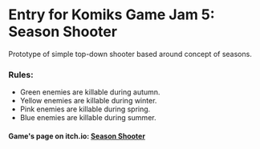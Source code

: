 # Entry for Komiks Game Jam 5: Season Shooter

Prototype of simple top-down shooter based around concept of seasons.

### Rules:
  - Green enemies are killable during autumn.
  - Yellow enemies are killable during winter.
  - Pink enemies are killable during spring.
  - Blue enemies are killable during summer.
  
#### Game's page on itch.io: [Season Shooter](https://jkazimierski.itch.io/season-shooter)
